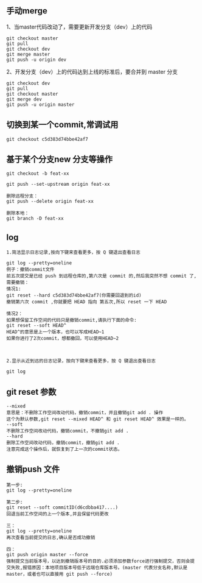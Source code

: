 ## 手动merge
1、当master代码改动了，需要更新开发分支（dev）上的代码
```git
git checkout master 
git pull 
git checkout dev
git merge master 
git push -u origin dev
```

2、开发分支（dev）上的代码达到上线的标准后，要合并到 master 分支
```
git checkout dev
git pull
git checkout master
git merge dev
git push -u origin master
```

## 切换到某一个commit,常调试用
```
git checkout c5d383d74bbe42af7
```

## 基于某个分支new 分支等操作
```
git checkout -b feat-xx

git push --set-upstream origin feat-xx

删除远程分支：
git push --delete origin feat-xx

删除本地：
git branch -D feat-xx
```

## log
```
1.简洁显示日志记录,按向下键来查看更多，按 Q 键退出查看日志

git log --pretty=oneline
例子：撤销commit文件
前五次提交是已经 push 到远程仓库的,第六次是 commit 的,然后我突然不想 commit 了,需要撤销：
情况1:
git reset --hard c5d383d74bbe42af7(你需要回退到的id)
撤销第六次 commit ,你就要把 HEAD 指向 第五次,所以 reset 一下 HEAD

情况2：
如果想保留工作空间的代码只是撤销commit,请执行下面的命令:
git reset --soft HEAD^
HEAD^的意思是上一个版本，也可以写成HEAD~1
如果你进行了2次commit，想都撤回，可以使用HEAD~2



2.显示从近到远的日志记录，按向下键来查看更多，按 Q 键退出查看日志

git log
```

## git reset 参数
```
--mixed
意思是：不删除工作空间改动代码，撤销commit，并且撤销git add . 操作
这个为默认参数,git reset --mixed HEAD^ 和 git reset HEAD^ 效果是一样的。
--soft
不删除工作空间改动代码，撤销commit，不撤销git add .
--hard
删除工作空间改动代码，撤销commit，撤销git add .
注意完成这个操作后，就恢复到了上一次的commit状态。
```

## 撤销push 文件
```
第一步:
git log --pretty=oneline

第二步:　
git reset --soft commitID(d6cdbba417....) 
回退当前工作空间的上一个版本,并且保留代码更改

三：
git log --pretty=oneline
再次查看当前提交的日志,确认是否成功撤销

四：
git push origin master --force
强制提交当前版本号，以达到撤销版本号的目的.必须添加参数force进行强制提交，否则会提交失败,报错原因：本地项目版本号低于远端仓库版本号。(master 代表分支名称,默认是 master，或者也可以直接用 git push --force)
```
